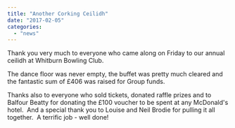 ```yaml
---
title: "Another Corking Ceilidh"
date: "2017-02-05"
categories: 
  - "news"
---
```


Thank you very much to everyone who came along on Friday to our annual ceilidh at Whitburn Bowling Club.

The dance floor was never empty, the buffet was pretty much cleared and the fantastic sum of £406 was raised for Group funds.

Thanks also to everyone who sold tickets, donated raffle prizes and to Balfour Beatty for donating the £100 voucher to be spent at any McDonald's hotel.  And a special thank you to Louise and Neil Brodie for pulling it all together.  A terrific job - well done!

